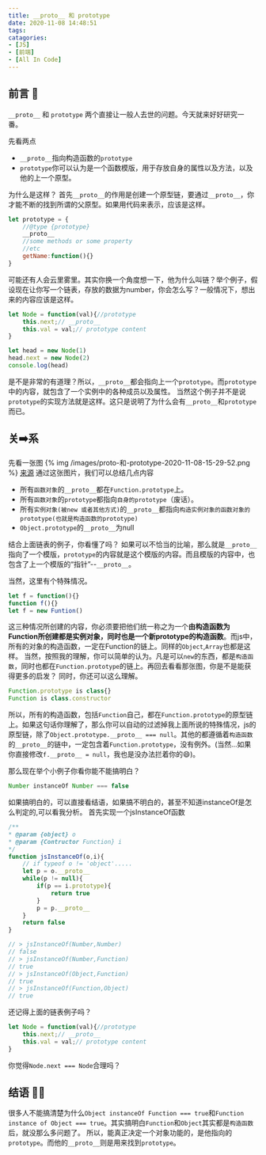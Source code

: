 ```yaml
---
title: __proto__ 和 prototype
date: 2020-11-08 14:48:51
tags:
catagories:
- [JS]
- [前端]
- [All In Code]
---
```


## 前言 🎤
`__proto__` 和 `prototype` 两个直接让一般人去世的问题。今天就来好好研究一番。
<!-- more -->
先看两点
- `__proto__`指向构造函数的`prototype`
- `prototype`你可以认为是一个函数模版，用于存放自身的属性以及方法，以及他的上一个原型。

为什么是这样？
首先`__proto__`的作用是创建一个原型链，要通过`__proto__`，你才能不断的找到所谓的父原型。如果用代码来表示，应该是这样。
```js
let prototype = {
    //@type {prototype}
    __proto__
    //some methods or some property
    //etc
    getName:function(){}
}
```
可能还有人会云里雾里。其实你换一个角度想一下，他为什么叫链？举个例子，假设现在让你写一个链表，存放的数据为number，你会怎么写？一般情况下，想出来的内容应该是这样。
```js
let Node = function(val){//prototype
    this.next;// __proto__
    this.val = val;// prototype content
}

let head = new Node(1)
head.next = new Node(2)
console.log(head)
```
是不是非常的有道理？所以，`__proto__`都会指向上一个`prototype`。而`prototype`中的内容，就包含了一个实例中的各种成员以及属性。
当然这个例子并不是说`prototype`的实现方法就是这样。这只是说明了为什么会有`__proto__`和`prototype`而已。

## 关➡️系 
先看一张图
{% img /images/proto-和-prototype-2020-11-08-15-29-52.png %}
[来源](http://www.mollypages.org/tutorials/jsobj_full.jpg)
通过这张图片，我们可以总结几点内容
- 所有`函数对象`的`__proto__`都在`Function.prototype`上。
- 所有`函数对象`的`prototype`都指向`自身的prototype`（废话）。
- 所有`实例对象(被new 或者其他方式)`的`__proto__`都指向`构造实例对象的函数对象的prototype(也就是构造函数的prototype)`
- `Object.prototype`的`__proto__`为null

结合上面链表的例子，你看懂了吗？
如果可以不恰当的比喻，那么就是`__proto__`指向了一个模版，`prototype`的内容就是这个模版的内容。而且模版的内容中，也包含了上一个模版的“指针”--`__proto__`。

当然，这里有个特殊情况。
```js
let f = function(){}
function f(){}
let f = new Funtion()
```
这三种情况所创建的内容，你必须要把他们统一称之为一个**由构造函数为Function所创建都是实例对象，同时也是一个新prototype的构造函数**。而js中，所有的对象的构造函数，一定在Function的链上。同样的`Object`,`Array`也都是这样。
当然，按照我的理解，你可以简单的认为。凡是可以`new`的东西，都是`构造函数`，同时也都在`Function.prototype`的链上。再回去看看那张图，你是不是能获得更多的启发？
同时，你还可以这么理解。
```js
Function.prototype is class{}
Function is class.constructor
```
所以，所有的构造函数，包括`Function`自己，都在`Function.prototype`的原型链上。如果这句话你理解了，那么你可以自动的过滤掉我上面所说的特殊情况，js的原型链，除了`Object.prototype.__proto__ === null`。其他的都遵循着`构造函数`的`__proto__`的链中，一定包含着`Function.prototype`，没有例外。(当然...如果你直接修改`f.__proto__ = null`，我也是没办法拦着你的😄)。

那么现在举个小例子你看你能不能搞明白？
```js
Number instanceOf Number === false
```
如果搞明白的，可以直接看结语，如果搞不明白的，甚至不知道instanceOf是怎么判定的,可以看我分析。
首先实现一个jsInstanceOf函数
```js
/**
* @param {object} o
* @param {Contructor Function} i
*/
function jsInstanceOf(o,i){
    // if typeof o != 'object'.....
    let p = o.__proto__
    while(p != null){
        if(p == i.prototype){
            return true
        }
        p = p.__proto__
    }
    return false
}

// > jsInstanceOf(Number,Number)
// false
// > jsInstanceOf(Number,Function)
// true
// > jsInstanceOf(Object,Function)
// true
// > jsInstanceOf(Function,Object)
// true
```
还记得上面的链表例子吗？
```js
let Node = function(val){//prototype
    this.next;// __proto__
    this.val = val;// prototype content
}
```
你觉得`Node.next === Node`合理吗？

## 结语 👨‍🏫
很多人不能搞清楚为什么`Object instanceOf Function === true`和`Function instance of Object === true`。其实搞明白`Function`和`Object`其实都是`构造函数`后，就没那么多问题了。
所以，能真正决定一个对象功能的，是他指向的`prototype`。而他的`__proto__`则是用来找到`prototype`。